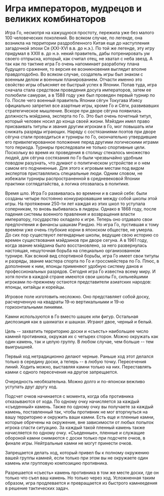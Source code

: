 # Игра императоров, мудрецов и великих комбинаторов

Игра Го, несмотря на кажущуюся простоту, пережила уже без малого 100 человеческих поколений. Во всяком случае, по легенде, она возникла на территории раздробленного Китая еще до наступления загадочной эпохи Ся (XXI-XVI в.в. до н.э.). По той же легенде, эту игру придумал в XXIII в. до н.э. некий правитель, дабы потренировать ум своего отпрыска, который, как считал отец, не хватал с неба звезд. А так как по тактике игра Го очень напоминает разработку плана будущего сражения, то версия ее возникновения выглядит вполне правдоподобно. Во всяком случае, создатель игры был знаком с военным делом и военным планированием. Отчасти именно это свойство игры объясняет ее быстрый успех в Японии. Попав туда, игра сначала стала средством проведения досуга императоров, затем ее полюбили самураи, а в 1588 году уже был проведен первый турнир по Го. После чего военный правитель Японии сёгун Токугава Иэясу официально запретил все азартные игры, кроме Го и Сёги, развивавших стратегическое мышление. Вскоре при дворе сёгуна появилась должность мэйдзина, эксперта по Го. Это был очень почетный титул, который человек носил до конца своей жизни. Мэйздин имел право присваивать титулы и звания другим игрокам в Го, мог повышать или снижать разряды играющих. Наряду с состязаниями поэтов при дворе сёгуна стали проводиться и турниры по Го, окончательно утвердившие его привилегированное положение перед другими логическими играми того периода. Турниры преследовали не только спортивные цели. Поскольку во время их проведения в столицу стекалось множество людей, для сёгуна состязания по Го были чрезвычайно удобным поводом разузнать, что думают о политическом устройстве и о нем самом его подчиненные. Для этого к игровым местам под видом экспертов приставлялись специальные люди. Одним словом, не избежали турниры распространенной в средневековой Японии практики соглядатайства, а логика отозвалась в политике. 

Время шло. Игра Го развивалась во времени и в самой себе: были созданы четыре постоянно конкурировавшие между собой школы этой игры. На протяжении 250-ти лет каждая из этих школ то уступала соперникам, то вновь выбивалась в лидеры. Однако в 1868 году, после падения системы военного правления и возвращения власти императору, государство охладело к игре. Теперь оно отдавало свои предпочтения и финансы шашкам Рэндзю. Но игра Го, пустившая к тому времени уже очень глубокие корни в японском обществе, не умерла. До сих пор существуют легендарные школы, ведущие свою историю со времен существования мэйдзинов при дворе сегуна. А в 1961 году, когда звание мэйдзина было восстановлено, за него развернулась настоящая, нешуточная борьба на специально организованном турнире. Как всякий вид спортивной борьбы, игра Го имеет свои титулы и разряды, звание мастера спорта по Го и гроссмейстера по Го. Плюс, в дополнение к ним, японцы применяют удобную систему данов и профессиональных разрядов. Сегодня игра Го известна всему миру. И хотя почти в каждой стране имеются свои школы Го, сильнейшими игроками по-прежнему остаются представители азиатских народов: японцы, китайцы и корейцы. 

Игровое поле изготовить несложно. Оно представляет собой доску, расчерченную на квадраты 19-ю вертикальными и 19-ю горизонтальными линиями. 

Камни используются в Го вместо шашек или фигур. Остальная диспозиция как в шахматах и шашках. Играют двое, черный и белый. 

Цель -- захватить территорию доски и «съесть» наибольшее число камней противника, окружая их с четырех сторон. Можно окружать как один камень, так и целую группу. В любом случае, чем больше -- тем выигрышней. 

Первый ход нетрадиционно делают черные. Раньше ход этот делался только в середину доски, а теперь -- в любую точку. Пересечения линий. Ходить можно, выставляя камни только на них. Переставлять камни с одного пересечения на другое запрещается. 

Очередность необязательна. Можно долго и по-японски вежливо уступать друг другу ход. 

Подсчет очков начинается с момента, когда оба противника отказываются от хода. По одному очку начисляется за каждый «съеденный» камень. Также по одному очку вы получаете за каждый камень, поставленный так, чтобы противник не мог вторгнуться на вашу территорию и окружить ваши камни. Есть еще и пленные камни, которые обречены на окружение, вне зависимости от любых попыток игрока спасти ситуацию. За каждый такой пленный камень также начисляется по одному очку. «Съеденные», пленные и служащие обороной камни снимаются с доски только при подсчете очков, в финале игры. Нейтральные камни не могут принести очков. 

Запрещается делать ход, который привел бы к полному окружению вашей группы камней, если только при этом вы не окружаете один камень или групповую композицию противника. 

Разрешается «съесть» камень противника в том же месте доски, где он только что съел ваш камень. Но только через ход. Усложненная таким образом, игра продлевается и превращается из быстрого камнеедения в решение тактических задач. 